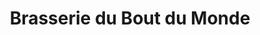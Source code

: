 ---
title: "Brasserie du Bout du Monde"
url: /le-faou/brasserie-du-bout-du-monde/
shop: Allgemein
---